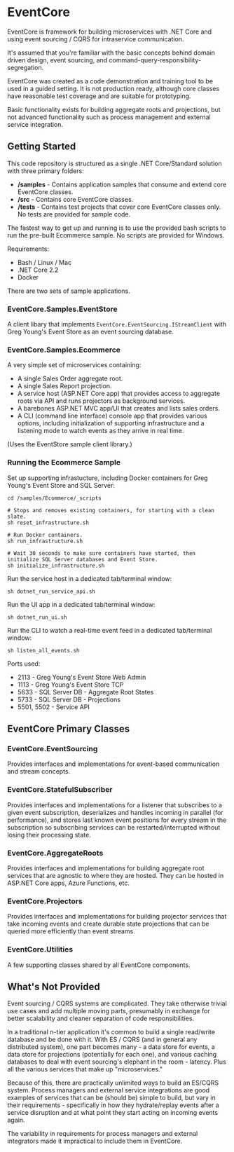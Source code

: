 # EventCore

EventCore is framework for building microservices with .NET Core and using event sourcing / CQRS for intraservice communication.

It's assumed that you're familiar with the basic concepts behind domain driven design, event sourcing, and command-query-responsibility-segregation.

EventCore was created as a code demonstration and training tool to be used in a guided setting. It is not production ready, although core classes have reasonable test coverage and are suitable for prototyping. 

Basic functionality exists for building aggregate roots and projections, but not advanced functionality such as process management and external service integration.


## Getting Started

This code repository is structured as a single .NET Core/Standard solution with three primary folders:

- **/samples** - Contains application samples that consume and extend core EventCore classes.
- **/src** - Contains core EventCore classes.
- **/tests** - Contains test projects that cover core EventCore classes only. No tests are provided for sample code.

The fastest way to get up and running is to use the provided bash scripts to run the pre-built Ecommerce sample. No scripts are provided for Windows.

Requirements:
- Bash / Linux / Mac
- .NET Core 2.2
- Docker

There are two sets of sample applications.

### EventCore.Samples.EventStore

A client libary that implements `EventCore.EventSourcing.IStreamClient` with Greg Young's Event Store as an event sourcing database.

### EventCore.Samples.Ecommerce

A very simple set of microservices containing:
 - A single Sales Order aggregate root.
 - A single Sales Report projection.
 - A service host (ASP.NET Core app) that provides access to aggregate roots via API and runs projectors as background services.
 - A barebones ASP.NET MVC app/UI that creates and lists sales orders.
 - A CLI (command line interface) console app that provides various options, including initialization of supporting infrastructure and a listening mode to watch events as they arrive in real time.

(Uses the EventStore sample client library.)

### Running the Ecommerce Sample

Set up supporting infrastucture, including Docker containers for Greg Young's Event Store and SQL Server:

```
cd /samples/Ecommerce/_scripts

# Stops and removes existing containers, for starting with a clean slate.
sh reset_infrastructure.sh

# Run Docker containers.
sh run_infrastructure.sh

# Wait 30 seconds to make sure containers have started, then initialize SQL Server databases and Event Store.
sh initialize_infrastructure.sh
```

Run the service host in a dedicated tab/terminal window:
```
sh dotnet_run_service_api.sh
```

Run the UI app in a dedicated tab/terminal window:
```
sh dotnet_run_ui.sh
```

Run the CLI to watch a real-time event feed in a dedicated tab/terminal window:
```
sh listen_all_events.sh
```

Ports used:
 - 2113 - Greg Young's Event Store Web Admin
 - 1113 - Greg Young's Event Store TCP
 - 5633 - SQL Server DB - Aggregate Root States
 - 5733 - SQL Server DB - Projections
 - 5501, 5502 - Service API


## EventCore Primary Classes

### EventCore.EventSourcing
Provides interfaces and implementations for event-based communication and stream concepts.

### EventCore.StatefulSubscriber
Provides interfaces and implementations for a listener that subscribes to a given event subscription, deserializes and handles incoming in parallel (for performance), and stores last known event positions for every stream in the subscription so subscribing services can be restarted/interrupted without losing their processing state.

### EventCore.AggregateRoots
Provides interfaces and implementations for building aggregate root services that are agnostic to where they are hosted. They can be hosted in ASP.NET Core apps, Azure Functions, etc.

### EventCore.Projectors
Provides interfaces and implementations for building projector services that take incoming events and create durable state projections that can be queried more efficiently than event streams.

### EventCore.Utilities
A few supporting classes shared by all EventCore components.


## What's Not Provided

Event sourcing / CQRS systems are complicated. They take otherwise trivial use cases and add multiple moving parts, presumably in exchange for better scalability and cleaner separation of code responsibilities.

In a traditional n-tier application it's common to build a single read/write database and be done with it. With ES / CQRS (and in general any distributed system), one part becomes many - a data store for events, a data store for projections (potentially for each one), and various caching databases to deal with event sourcing's elephant in the room - latency. Plus all the various services that make up "microservices."

Because of this, there are practically unlimited ways to build an ES/CQRS system. Process managers and external service integrations are good examples of services that can be (should be) simple to build, but vary in their requirements - specifically in how they hydrate/replay events after a service disruption and at what point they start acting on incoming events again.

The variability in requirements for process managers and external integrators made it impractical to include them in EventCore.

